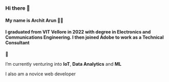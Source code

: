 ### Hi there 👋
#### My name is Archit Arun 🏋️‍♂ 
#### I graduated from VIT Vellore in 2022 with degree in Electronics and Communications Engineering. I then joined Adobe to work as a Technical Consultant

🌱

I’m currently venturing into **IoT**, **Data Analytics** and **ML**

I also am a novice web developer 

<!--
**architarun/architarun** is a ✨ _special_ ✨ repository because its `README.md` (this file) appears on your GitHub profile.

Here are some ideas to get you started:

- 🔭 I’m currently working on ...
- 🌱 I’m currently learning ...
- 👯 I’m looking to collaborate on ...
- 🤔 I’m looking for help with ...
- 💬 Ask me about ...
- 📫 How to reach me: ...
- 😄 Pronouns: ...
- ⚡ Fun fact: ...
-->
